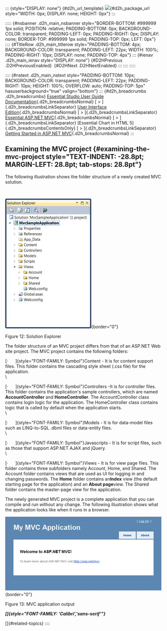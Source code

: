 ::: {style="DISPLAY: none"}
[](ms-xhelp:///?Id=d2h_url_template){#d2h_url_template} ![](!package_url!){#d2h_package_url style="WIDTH: 0px; DISPLAY: none; HEIGHT: 0px"}
:::

::::: {#nsbanner .d2h_main_nsbanner style="BORDER-BOTTOM: #999999 1px solid; POSITION: relative; PADDING-BOTTOM: 0px; BACKGROUND-COLOR: transparent; PADDING-LEFT: 0px; PADDING-RIGHT: 0px; DISPLAY: none; BORDER-TOP: #999999 1px solid; PADDING-TOP: 0px; LEFT: 0px"}
:::: {#TitleRow .d2h_main_titlerow style="PADDING-BOTTOM: 4px; BACKGROUND-COLOR: transparent; PADDING-LEFT: 22px; WIDTH: 100%; PADDING-RIGHT: 10px; DISPLAY: none; PADDING-TOP: 4px"}
::: {#ienav .d2h_main_ienav style="DISPLAY: none"}
[](ms-xhelp:///?Id=a4203f14-b1df-486a-b2be-ae223a2f6781){#D2HPrevious .D2HPreviousEnabled}  [](ms-xhelp:///?Id=b2c73932-35e3-44f1-bf93-994d1c92faed){#D2HNext .D2HNextEnabled}
:::
::::
:::::

:::: {#nstext .d2h_main_nstext style="PADDING-BOTTOM: 10px; BACKGROUND-COLOR: transparent; PADDING-LEFT: 22px; PADDING-RIGHT: 10px; HEIGHT: 100%; OVERFLOW: auto; PADDING-TOP: 5px" hasuserbackground="true" valign="bottom"}
::: {#d2h_breadcrumbs .d2h_breadcrumbs}
[Essential Studio User Guide Documentation](ms-xhelp:///?Id=12457748-09e3-4d74-a240-8e049cedf030){.d2h_breadcrumbsNormal} [ \> ]{.d2h_breadcrumbsLinkSeparator} [User Interface Edition](ms-xhelp:///?Id=c29296b7-531c-413b-a0ec-488ca1f7f669){.d2h_breadcrumbsNormal} [ \> ]{.d2h_breadcrumbsLinkSeparator} [Essential ASP.NET MVC](ms-xhelp:///?Id=4b14e7d1-65c4-4f67-b1aa-2c37709905a5){.d2h_breadcrumbsNormal} [ \> ]{.d2h_breadcrumbsLinkSeparator} [Essential Chart in HTML 5]{.d2h_breadcrumbsContentsOnly} [ \> ]{.d2h_breadcrumbsLinkSeparator} [Getting Started in ASP.NET MVC](ms-xhelp:///?Id=7be0cc3e-239f-44db-9c07-5f5ed873d123){.d2h_breadcrumbsNormal}
:::

## Examining the MVC project {#examining-the-mvc-project style="TEXT-INDENT: -28.8pt; MARGIN-LEFT: 28.8pt; tab-stops: 28.8pt"}

The following illustration shows the folder structure of a newly created MVC solution.

 

![](ImagesExt/image106_37.jpg){border="0"}

Figure 12: Solution Explorer

The folder structure of an MVC project differs from that of an ASP.NET Web site project. The MVC project contains the following folders:

[·      ]{style="FONT-FAMILY: Symbol"}Content - It is for content support files. This folder contains the cascading style sheet (.css file) for the application.\
\

[·      ]{style="FONT-FAMILY: Symbol"}Controllers -It is for controller files. This folder contains the application\'s sample controllers, which are named **AccountController** and **HomeController**. The AccountController class contains login logic for the application. The HomeController class contains logic that is called by default when the application starts.\
\

[·      ]{style="FONT-FAMILY: Symbol"}Models - It is for data-model files such as LINQ-to-SQL .dbml files or data-entity files.\
\

[·      ]{style="FONT-FAMILY: Symbol"}Javascripts - It is for script files, such as those that support ASP.NET AJAX and jQuery.\
\

[·      ]{style="FONT-FAMILY: Symbol"}Views - It is for view page files. This folder contains three subfolders namely Account, Home, and Shared. The Account folder contains views that are used as UI for logging in and changing passwords. The **Home** folder contains an**Index** view (the default starting page for the application) and an **About page**view. The Shared folder contains the master-page view for the application.

The newly generated MVC project is a complete application that you can compile and run without any change. The following illustration shows what the application looks like when it runs in a browser.

![](ImagesExt/image106_57.jpg){border="0"}

Figure 13: MVC application output

***[]{style="FONT-FAMILY: 'Calibri','sans-serif'"}***  

[]{#related-topics}
::::
